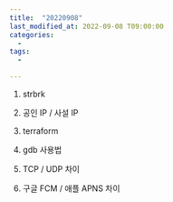 ```yaml
---
title:  "20220908"
last_modified_at: 2022-09-08 T09:00:00
categories:
  - 
tags: 
  - 

---
```


1. strbrk

2. 공인 IP / 사설 IP

3. terraform

4. gdb 사용법

5. TCP / UDP 차이

6. 구글 FCM / 애플 APNS 차이


